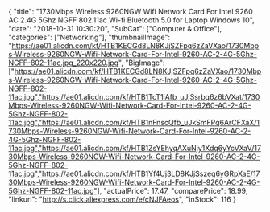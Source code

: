 {
	"title": "1730Mbps Wireless 9260NGW Wifi Network Card For Intel 9260 AC 2.4G 5Ghz NGFF 802.11ac Wi-fi Bluetooth 5.0 for Laptop Windows 10",
	"date": "2018-10-31 10:30:20",
	"SubCat": ["Computer & Office"],
	"categories": ["Networking"],
	"thumbnailImage": "https://ae01.alicdn.com/kf/HTB1KECGd8LN8KJjSZFpq6zZaVXao/1730Mbps-Wireless-9260NGW-Wifi-Network-Card-For-Intel-9260-AC-2-4G-5Ghz-NGFF-802-11ac.jpg_220x220.jpg",
	"BigImage": ["https://ae01.alicdn.com/kf/HTB1KECGd8LN8KJjSZFpq6zZaVXao/1730Mbps-Wireless-9260NGW-Wifi-Network-Card-For-Intel-9260-AC-2-4G-5Ghz-NGFF-802-11ac.jpg","https://ae01.alicdn.com/kf/HTB1TcT1iAfb_uJjSsrbq6z6bVXat/1730Mbps-Wireless-9260NGW-Wifi-Network-Card-For-Intel-9260-AC-2-4G-5Ghz-NGFF-802-11ac.jpg","https://ae01.alicdn.com/kf/HTB1nFnscQfb_uJkSmFPq6ArCFXaX/1730Mbps-Wireless-9260NGW-Wifi-Network-Card-For-Intel-9260-AC-2-4G-5Ghz-NGFF-802-11ac.jpg","https://ae01.alicdn.com/kf/HTB1ZsYEhyqAXuNjy1Xdq6yYcVXaV/1730Mbps-Wireless-9260NGW-Wifi-Network-Card-For-Intel-9260-AC-2-4G-5Ghz-NGFF-802-11ac.jpg","https://ae01.alicdn.com/kf/HTB1Yf4Uj3LD8KJjSszeq6yGRpXaE/1730Mbps-Wireless-9260NGW-Wifi-Network-Card-For-Intel-9260-AC-2-4G-5Ghz-NGFF-802-11ac.jpg"],
	"actualPrice": 17.47,
	"comparePrice": 18.99,
	"linkurl": "http://s.click.aliexpress.com/e/cNJFAeos",
	"inStock": 116
}
